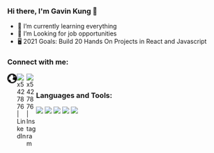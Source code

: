 ### Hi there, I'm Gavin Kung 👋

- 💪 I’m currently learning everything 
- 🏢 I’m Looking for job opportunities
- 🖥️ 2021 Goals: Build 20 Hands On Projects in React and Javascript

### Connect with me:

[<img align="left" alt="x5427876" width="22px" src="https://raw.githubusercontent.com/iconic/open-iconic/master/svg/globe.svg" />][website]
[<img align="left" alt="x5427876 | LinkedIn" width="22px" src="https://cdn.jsdelivr.net/npm/simple-icons@v3/icons/linkedin.svg" />][linkedin]
[<img align="left" alt="x5427876 | Instagram" width="22px" src="https://cdn.jsdelivr.net/npm/simple-icons@v3/icons/instagram.svg" />][instagram]

<br />

### Languages and Tools:

<a><img src="https://img.icons8.com/color/48/000000/javascript--v1.png"/></a>
<a><img src="https://img.icons8.com/color/48/000000/html-5--v1.png"/></a>
<a><img src="https://img.icons8.com/color/48/000000/css3.png"/></a>
<a><img src="https://img.icons8.com/color/48/000000/git.png"/></a>
<a><img src="https://img.icons8.com/ios-filled/50/000000/github.png"/></a>


<br />
<br />

[website]: https://my-blog-x5427876.vercel.app/
[instagram]: https://www.instagram.com/kongtse.0613/
[linkedin]: https://www.linkedin.com/in/tse-kung-2794a4204/
